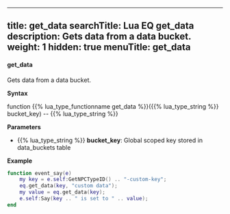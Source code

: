 
---
title: get_data
searchTitle: Lua EQ get_data
description: Gets data from a data bucket.
weight: 1
hidden: true
menuTitle: get_data
---

#### get_data

Gets data from a data bucket.

**Syntax**

function {{% lua_type_functionname get_data %}}({{% lua_type_string %}} bucket_key) -- {{% lua_type_string %}}

**Parameters**

- {{% lua_type_string %}} **bucket_key**: Global scoped key stored in data_buckets table

**Example**

```lua
function event_say(e)
    my key = e.self:GetNPCTypeID() .. "-custom-key";
    eq.get_data(key, "custom data");
    my value = eq.get_data(key);
    e.self:Say(key .. " is set to " .. value);
end
```